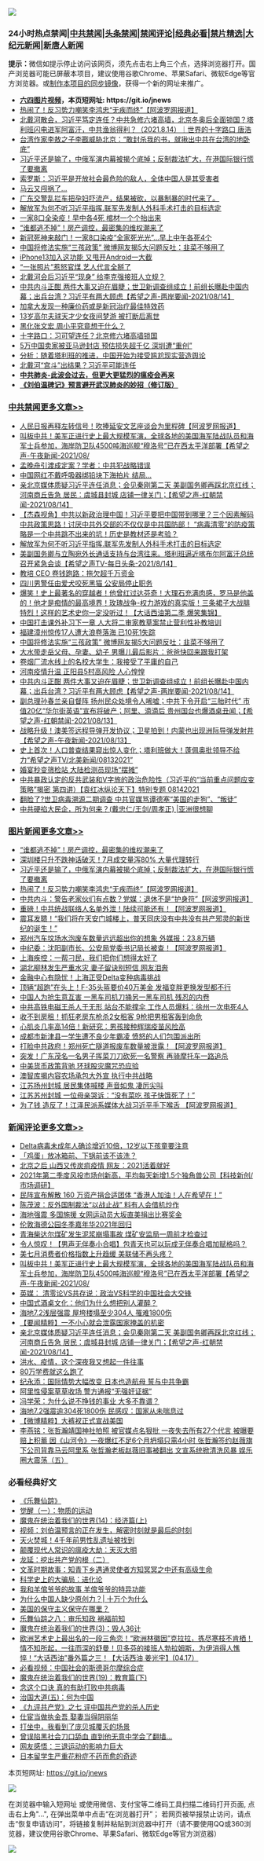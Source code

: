 ![](https://raw.githubusercontent.com/fqnews/bnews/master/64photo/fqnews-qr.jpg)

<div id="tt">
<h3>24小时热点禁闻|<a href="#%E4%B8%AD%E5%85%B1%E7%A6%81%E9%97%BB%E6%9B%B4%E5%A4%9A%E6%96%87%E7%AB%A0">中共禁闻</a>|<a href="#%E5%9B%BE%E7%89%87%E6%96%B0%E9%97%BB%E6%9B%B4%E5%A4%9A%E6%96%87%E7%AB%A0">头条禁闻</a>|<a href="#%E6%96%B0%E9%97%BB%E8%AF%84%E8%AE%BA%E6%9B%B4%E5%A4%9A%E6%96%87%E7%AB%A0">禁闻评论|<a href="#%E5%BF%85%E7%9C%8B%E7%BB%8F%E5%85%B8%E5%A5%BD%E6%96%87">经典必看|<a href="/video.md#%E7%A6%81%E7%89%87%E7%B2%BE%E9%80%89">禁片精选</a>|<a href="https://github.com/fqnews/djy/blob/master/gb/nf1351518.md#1">大纪元新闻</a>|<a href="https://github.com/fqnews/ntdtv/blob/master/gb/prog204.md#1">新唐人新闻</a></h3>
<div><b>提示：</b>微信如提示停止访问该网页，须先点击右上角三个点，选择浏览器打开。国产浏览器可能已屏蔽本项目，建议使用谷歌Chrome、苹果Safari、微软Edge等官方浏览器。或<a href="https://github.com/fqnews/bnews/blob/master/%E5%88%B6%E4%BD%9Cgit%E7%A6%81%E9%97%BB%E9%95%9C%E5%83%8F.md">制作本项目的同步镜像</a>，获得一个新的网址来推广。</div>
<ul>
<li><b><a href="http://d1.bdrive.tk/64.mp4" target="_blank">六四图片视频</a>，本页短网址: https://git.io/jnews</b></li>
<li><a href="/topimagenews/20210814/1606285.md">热闹了！反习势力嘲笑李鸿忠“无疾而终”【阿波罗网报道】</a></li>
<li><a href="/bannedvideo/20210814/1606305.md">北戴河散会，习近平笃定连任？中共急修六堵高墙，北京冬奥后全面锁国？塔利班闪电进军阿富汗，中共渔翁得利？（2021.8.14）｜世界的十字路口 唐浩</a></li>
<li><a href="/cnnews/20210814/1606284.md">台湾作家李敖之子李戡威胁北京：“敢封杀我的书，就揪出中共在台湾的地卧底”</a></li>
<li><a href="/topimagenews/20210814/1606316.md">习近平还是输了，中俄军演内幕被揭个底掉；反制裁法扩大，在港国际银行慌了要撤离</a></li>
<li><a href="/headline/20210814/1606286.md">索罗斯：习近平是开放社会最危险的敌人，全体中国人是其受害者</a></li>
<li><a href="/cnnews/hknews/20210814/1606375.md">马云又闯祸了…</a></li>
<li><a href="/bannedvideo/20210814/1606344.md">广东交警乱拦车把孕妇吓流产，结果被砍，以暴制暴的时代来了。</a></li>
<li><a href="/comments/20210815/1606502.md">解放军为何不听习近平指挥.联军先发制人外科手术打击的目标选定</a></li>
<li><a href="/worldnews/20210815/1606449.md">一家8口全染疫！早中各4死 棺材一个个抬出来</a></li>
<li><a href="/topimagenews/20210815/1606550.md">“谁都逃不掉”！房产调控，最密集的维权潮来了</a></li>
<li><a href="/bannedvideo/20210814/1606297.md">新冠死神来敲门！一家8口染疫“全家死光光”...早上中午各死4个</a></li>
<li><a href="/cbnews/20210815/1606416.md">中国将修法实施“三孩政策” 微博网友揭5大问题反吐：韭菜不够用了</a></li>
<li><a href="/cnnews/20210815/1606500.md">iPhone13加入这功能 又甩开Android一大截</a></li>
<li><a href="/yule/20210815/1606431.md">“一张照片”惹怒官煤 艺人代言全掰了</a></li>
<li><a href="/comments/20210815/1606511.md">北戴河会后习近平“现身” 给李克强接班人立规？</a></li>
<li><a href="/comments/20210814/1606313.md">中共内斗正酣 两件大事又迫在眉睫；世卫新调查组成立！前组长曝赴中国内幕；出兵台湾？习近平有两大顾虑【希望之声-两岸要闻-2021/08/14】</a></li>
<li><a href="/cnnews/20210815/1606499.md">加拿大发现一种廉价药或是新冠治疗最佳特效药</a></li>
<li><a href="/worldnews/20210815/1606477.md">13岁高尔夫球天才少女夜间梦游 被打断后离世</a></li>
<li><a href="/comments/20210815/1606484.md">黑化张文宏 周小平究竟想干什么？</a></li>
<li><a href="/comments/20210815/1606478.md">十字路口：习可望连任？北京修六堵高墙锁国</a></li>
<li><a href="/comments/20210814/1606272.md">5万中国卖家被亚马逊封店 预估损失超千亿 深圳遭“重创”</a></li>
<li><a href="/headline/20210814/1606299.md">分析：随着塔利班的推进，中国开始为接受尴尬现实营造舆论</a></li>
<li><a href="/bannedvideo/20210815/1606493.md">北戴河“宫斗”出结果？习近平可能连任</a></li>
<li><b><a href="/comments/20200211/1275071.md" target="_blank">中共肺炎-此波会过去，但更大更猛烈的瘟疫会再来</a></b></li>
<li><b><a href="/comments/20200207/1272816.md" target="_blank">《刘伯温碑记》预言避开武汉肺炎的妙招（修订版）</a></b></li>
</ul>
</div>

<div class="catlist">
<h3><a href="/cbnews/" target="_blank">中共禁闻</a><span><a href="/cbnews/" target="_blank" rel="nofollow">更多文章>></a></span></h3>
<ul>
<li><a href="/cbnews/20210815/1606685.md" target="_blank">人民日报再释左转信号！吹捧延安文艺座谈会为里程碑【阿波罗网报道】</a></li>
<li><a href="/comments/20210815/1606646.md" target="_blank">叫板中共！美军正进行史上最大规模军演，全球各地的美国海军陆战队员和海军士兵参加，海岸防卫队4500吨海巡舰“穆洛号”已在西太平洋部署【希望之声-午夜新闻-2021/08/</a></li>
<li><a href="/cbnews/20210815/1606640.md" target="_blank">孟晚舟引渡成定案？学者：中共犯战略错误</a></li>
<li><a href="/cbnews/20210815/1606633.md" target="_blank">中国网红不戴呼吸器绑铅块下海拍片 结局…</a></li>
<li><a href="/comments/20210815/1606626.md" target="_blank">亲北京媒体质疑习近平连任消息；会见秦刚第二天 美副国务卿再踩北京红线；河南商丘告急 居民：虞城县封城 店铺一律关门；【希望之声-红朝禁闻-2021/08/14】</a></li>
<li><a href="/comments/20210815/1606572.md" target="_blank">【杰森视角】中共以新政治理中国！习近平要把中国带到哪里？三个因素解码中共政策思路！讨厌中共外交部的不仅仅是中共国防部！ “病毒清零”的防疫策略是一个中共跳不出来的坑！历史是教材还是考验？</a></li>
<li><a href="/comments/20210815/1606502.md" target="_blank">解放军为何不听习近平指挥.联军先发制人外科手术打击的目标选定</a></li>
<li><a href="/comments/20210815/1606490.md" target="_blank">美副国务卿与立陶宛外长通话支持与台湾往来。塔利班逼近喀布尔阿富汗总统召开紧急会谈【希望之声TV-每日头条-2021/8/14】</a></li>
<li><a href="/cbnews/20210815/1606481.md" target="_blank">教培 CEO 卷钱跑路：拖欠超千万资金</a></li>
<li><a href="/cbnews/20210815/1606480.md" target="_blank">四川男警任由爱犬咬死黑猫 公安局停止职务</a></li>
<li><a href="/comments/20210815/1606466.md" target="_blank">爆笑！史上最著名的穿越者！他曾红过达芬奇！大理石充满肉感，罗马是他盖的！他才是痴情的最高境界！玫瑰战争-权力游戏的真实版！三条裙子大战腓特烈！这样的艺术史你一定没听过！【大话西油第二季 爆笑集锦】</a></li>
<li><a href="/cbnews/20210815/1606457.md" target="_blank">中国打击课外补习下一章 人大将二审家教草案禁止营利性补教培训</a></li>
<li><a href="/cbnews/20210815/1606456.md" target="_blank">福建漳州惊传17人遭大浪卷落海 已10死1失踪</a></li>
<li><a href="/cbnews/20210815/1606416.md" target="_blank">中国将修法实施“三孩政策” 微博网友揭5大问题反吐：韭菜不够用了</a></li>
<li><a href="/cbnews/20210815/1606415.md" target="_blank">大水带走岳父母、孕妻、幼子 男曝儿最后影片：爸爸快回来跟我打架</a></li>
<li><a href="/cbnews/20210814/1606387.md" target="_blank">卷烟厂流水线上的名校大学生：我接受了平庸的自己</a></li>
<li><a href="/cbnews/20210814/1606366.md" target="_blank">河南疫情升温 正阳县5村高风险 人心惶惶</a></li>
<li><a href="/comments/20210814/1606313.md" target="_blank">中共内斗正酣 两件大事又迫在眉睫；世卫新调查组成立！前组长曝赴中国内幕；出兵台湾？习近平有两大顾虑【希望之声-两岸要闻-2021/08/14】</a></li>
<li><a href="/comments/20210814/1606244.md" target="_blank">副总理孙春兰亲自督阵  扬州民众处境令人唏嘘；中共下令开启“三胎时代”   市值20亿“华尔街英语”宣布将破产；阿里、滴滴后 贵州国台也爆酒桌丑闻；【希望之声-红朝禁闻-2021/08/13】</a></li>
<li><a href="/comments/20210814/1606185.md" target="_blank">战略升级！澳美签远程导弹开发协议；卫星拍到！内蒙也出现洲际导弹发射井【希望之声-午夜新闻-2021/08/13】</a></li>
<li><a href="/comments/20210814/1606184.md" target="_blank">史上首次！人口普查结果窥出惊人变化；塔利班做大！蓬佩奥批领导不给力“希望之声TV/北美新闻/08132021”</a></li>
<li><a href="/cbnews/20210814/1606183.md" target="_blank">婚宴秒变筛检站 大陆检测员现场“摆摊”</a></li>
<li><a href="/comments/20210814/1606180.md" target="_blank">中共暴政认定的反共武装和V字旅的政治危险性（习近平的“当前重点问题应变策略”揭密   第四讲）【袁红冰纵论天下】特别专题 08142021</a></li>
<li><a href="/cbnews/20210814/1606154.md" target="_blank">翻脸了?世卫病毒溯源二期调查 中共官媒骂谭德塞“美国的走狗”、“叛徒”</a></li>
<li><a href="/cbnews/20210814/1606065.md" target="_blank">中共硬掐大民企，所为何来？(戴忠仁/王剑/周孝正) |亚洲很想聊</a></li>

</ul>
</div>
<div class="catlist">
<h3><a href="/topimagenews/" target="_blank">图片新闻</a><span><a href="/topimagenews/" target="_blank" rel="nofollow">更多文章>></a></span></h3>
<ul>
<li><a href="/topimagenews/20210815/1606550.md" target="_blank">“谁都逃不掉”！房产调控，最密集的维权潮来了</a></li>
<li><a href="/topimagenews/20210814/1606386.md" target="_blank">深圳楼只升不跌神话破灭！7月成交量泻80% 大量代理转行</a></li>
<li><a href="/topimagenews/20210814/1606316.md" target="_blank">习近平还是输了，中俄军演内幕被揭个底掉；反制裁法扩大，在港国际银行慌了要撤离</a></li>
<li><a href="/topimagenews/20210814/1606285.md" target="_blank">热闹了！反习势力嘲笑李鸿忠“无疾而终”【阿波罗网报道】</a></li>
<li><a href="/topimagenews/20210814/1606238.md" target="_blank">中共内斗：警告老家伙们有点数？党媒：退休不是“护身符”【阿波罗网报道】</a></li>
<li><a href="/topimagenews/20210814/1606153.md" target="_blank">重磅！中共统战联络人名单外泄！陆续可能还有！【阿波罗网报道】</a></li>
<li><a href="/topimagenews/20210814/1606114.md" target="_blank">震耳发聩！“我们将在天安门城楼上，普天同庆没有中共没有共产邪灵的新世纪的诞生！”</a></li>
<li><a href="/topimagenews/20210813/1605663.md" target="_blank">郑州汽车坟场水泡废车数量远远超出你的想象 外媒报：23.8万辆</a></li>
<li><a href="/topimagenews/20210813/1605562.md" target="_blank">中纪委：沈阳副市长、公安局党委书记局长被查！【阿波罗网报道】</a></li>
<li><a href="/topimagenews/20210813/1605497.md" target="_blank">上海疾控：一帮刁民，我们把你们想得太好了</a></li>
<li><a href="/topimagenews/20210813/1605359.md" target="_blank">湖北柳林发生严重水灾 妻子留诀别短信 网友泪奔</a></li>
<li><a href="/topimagenews/20210813/1605333.md" target="_blank">金融中心有隐忧！上海正受Delta变种病毒挑战</a></li>
<li><a href="/topimagenews/20210813/1605289.md" target="_blank">顶辆“超跑”在头上！F-35头盔要价40万美金 发福变胖更换发型都不行</a></li>
<li><a href="/topimagenews/20210812/1605020.md" target="_blank">中国人为抢生意互害 一黑车司机刀捅另一黑车司机 残忍的内卷</a></li>
<li><a href="/topimagenews/20210812/1604972.md" target="_blank">中共高铁电磁王杀人于无形 站台不能撑伞 工作人员爆料：徐州一次电死4人</a></li>
<li><a href="/topimagenews/20210812/1604730.md" target="_blank">收不到房租！抓狂老房东枪杀2女租客 9枪把男租客轰到命危</a></li>
<li><a href="/topimagenews/20210812/1604658.md" target="_blank">心肌炎几率高14倍！新研究：男孩接种辉瑞疫苗风险高</a></li>
<li><a href="/topimagenews/20210812/1604636.md" target="_blank">成都市新津县一学生遭不良少年霸凌 愤怒的人们包围派出所</a></li>
<li><a href="/topimagenews/20210811/1604455.md" target="_blank">打脸中共政府！郑州死亡隧道报废车数量被泄露！【阿波罗网报道】</a></li>
<li><a href="/topimagenews/20210811/1604366.md" target="_blank">突发！广东茂名一名男子挥菜刀刀砍死一名警察 再骑摩托车一路追杀</a></li>
<li><a href="/topimagenews/20210811/1604031.md" target="_blank">中美货币政策背驰 环球股灾魔咒恐应验</a></li>
<li><a href="/topimagenews/20210811/1604002.md" target="_blank">澳智库揭内容农场承包大外宣 执行中共战略</a></li>
<li><a href="/topimagenews/20210810/1603766.md" target="_blank">江苏扬州封城 居民集体喊楼 声音如鬼 凄厉尖叫</a></li>
<li><a href="/topimagenews/20210810/1603757.md" target="_blank">江苏苏州封城 一位母亲哭诉：“没有菜吃 孩子快饿死了！”</a></li>
<li><a href="/topimagenews/20210810/1603756.md" target="_blank">为了钱 造反了！江泽民派系媒体大战习近平手下喉舌 【阿波罗网报道】</a></li>

</ul>
</div>
<div class="catlist">
<h3><a href="/comments/" target="_blank">新闻评论</a><span><a href="/comments/" target="_blank" rel="nofollow">更多文章>></a></span></h3>
<ul>
<li><a href="/comments/20210815/1606692.md" target="_blank">Delta病毒未成年人确诊增近10倍，12岁以下孩童要注意</a></li>
<li><a href="/comments/20210815/1606691.md" target="_blank">「鸡蛋」放冰箱前、下锅前该不该洗？</a></li>
<li><a href="/comments/20210815/1606686.md" target="_blank">北京之后 山西又传炭疽疫情 网友：2021活着就好</a></li>
<li><a href="/comments/20210815/1606680.md" target="_blank">2021年第二季度风投市场创新高，平均每天新增1.5个独角兽公司【科技新创/市场调研】</a></li>
<li><a href="/comments/20210815/1606670.md" target="_blank">民阵宣布解散 160 万资产捐合适团体 “香港人加油！人在希望在！”</a></li>
<li><a href="/comments/20210815/1606669.md" target="_blank">陈茂波：反外国制裁法“以战止战” 料有人会借机炒作</a></li>
<li><a href="/comments/20210815/1606668.md" target="_blank">海地强震 多国施援 女网运动员大坂直美捐出比赛奖金</a></li>
<li><a href="/comments/20210815/1606665.md" target="_blank">伦敦海德公园冬季嘉年华2021年回归</a></li>
<li><a href="/comments/20210815/1606653.md" target="_blank">青海柴达尔煤矿发生泥浆崩塌事故 煤矿安监局一周前才检查过</a></li>
<li><a href="/comments/20210815/1606652.md" target="_blank">令人惊叹！【男声无伴奏小合唱】包青天也可以玩成无伴奏合唱加赋格吗？</a></li>
<li><a href="/comments/20210815/1606648.md" target="_blank">美七月消费者价格指数上升趋缓 美联储不再头疼？</a></li>
<li><a href="/comments/20210815/1606646.md" target="_blank">叫板中共！美军正进行史上最大规模军演，全球各地的美国海军陆战队员和海军士兵参加，海岸防卫队4500吨海巡舰“穆洛号”已在西太平洋部署【希望之声-午夜新闻-2021/08/</a></li>
<li><a href="/comments/20210815/1606643.md" target="_blank">英媒： 清零论VS共存说：政治VS科学的中国社会大交锋</a></li>
<li><a href="/comments/20210815/1606642.md" target="_blank">中国式酒桌文化：他们为什么想把别人灌醉？</a></li>
<li><a href="/comments/20210815/1606636.md" target="_blank">海地7.2浅层强震 屋垮楼塌至少304人 罹难1800伤</a></li>
<li><a href="/comments/20210815/1606635.md" target="_blank">【要闻精粹】一不小心就会泄露国家掩盖的机密</a></li>
<li><a href="/comments/20210815/1606626.md" target="_blank">亲北京媒体质疑习近平连任消息；会见秦刚第二天 美副国务卿再踩北京红线；河南商丘告急 居民：虞城县封城 店铺一律关门；【希望之声-红朝禁闻-2021/08/14】</a></li>
<li><a href="/comments/20210815/1606623.md" target="_blank">洪水、疫情，这个深夜我又想起一件往事</a></li>
<li><a href="/comments/20210815/1606622.md" target="_blank">80万学费就这么跑了</a></li>
<li><a href="/comments/20210815/1606621.md" target="_blank">纪永添：国际情势大幅改变 日本也造航母 誓与中共争霸</a></li>
<li><a href="/comments/20210815/1606609.md" target="_blank">阿里性侵案草草收场 警方通报“无强奸证据”</a></li>
<li><a href="/comments/20210815/1606607.md" target="_blank">冯学荣：为什么说不挣钱的事业 大多不靠谱？</a></li>
<li><a href="/comments/20210815/1606590.md" target="_blank">海地7.2强震逾304死1800伤 民感叹：国家从未喘息过</a></li>
<li><a href="/comments/20210815/1606581.md" target="_blank">【微博精粹】大裤衩正式宣战美国</a></li>
<li><a href="/comments/20210815/1606573.md" target="_blank">李燕铭：张哲瀚靖国神社拍照 被官媒点名狠批 一夜失去所有27个代言 被曝要赔上积蓄 因《山河令》一夜爆红不足6个月坍塌只需4小时 张哲瀚签约赵薇旗下公司背靠马云阿里系 张哲瀚老板赵薇旧事被翻出 文宣系统掀清洗风暴 娱乐圈大震荡（五）</a></li>

</ul>
</div>

<div class="catlist">
<h3>必看经典好文</h3>
<ul>
<li><a href="/comments/20200527/783191.md" target="_blank">《乐舞仙踪》</a></li>
<li><a href="/comments/20200810/1377609.md" target="_blank">觉醒（一）：物质的运动</a></li>
<li><a href="/topimagenews/20180605/953415.md" target="_blank">魔鬼在统治着我们的世界(14)：经济篇(上)</a></li>
<li><a href="/comments/20200628/1351782.md" target="_blank">视频：刘伯温预言的正在发生，解密时刻就是最后的时刻</a></li>
<li><a href="/ccpdope/20181219/1049286.md" target="_blank">天火焚城！4千年前男性乱遗址被找到</a></li>
<li><a href="/comments/20200619/783185.md" target="_blank">颠覆现代人常识的瘟疫大劫：天灭大明</a></li>
<li><a href="/comments/20200928/1404653.md" target="_blank">龙延：挖出共产党的根（二）</a></li>
<li><a href="/comments/20200308/1290079.md" target="_blank">文革时期故事：知青下乡遇通灵使者方知冥冥之中还有高级生命</a></li>
<li><a href="/comments/20200605/783246.md" target="_blank">科学史上的大骗局：进化论</a></li>
<li><a href="/tculture/20200917/1398046.md" target="_blank">我和羊倌爷爷的故事 羊倌爷爷的特异功能</a></li>
<li><a href="/ssgc/20200715/1360940.md" target="_blank">为什么中国人缺少原创力？| 十万个为什么</a></li>
<li><a href="/lifebaike/20200520/1331379.md" target="_blank">美国的保守主义保守在哪里？</a></li>
<li><a href="/tculture/20170717/792953.md" target="_blank">乐舞仙踪之八：审乐知政 祸福前知</a></li>
<li><a href="/topimagenews/20180521/945342.md" target="_blank">魔鬼在统治着我们的世界(3)：毁人36计</a></li>
<li><a href="/bannedvideo/20210418/1528557.md" target="_blank">欧洲艺术史上最出名的一段三角恋！“欧洲林徽因”克拉拉，拣尽寒枝不肯栖！情不知所起，一往而深的舒曼！贝多芬的接班人勃拉姆斯，为伊消得人憔悴！“大话西油”番外篇之三！【大话西油 姜光宇】(04.17）</a></li>
<li><a href="/comments/20200806/1375443.md" target="_blank">必看视频：中国社会的斯德哥尔摩综合症</a></li>
<li><a href="/comments/20180716/972458.md" target="_blank">魔鬼在统治着我们的世界(19)：教育篇(下)</a></li>
<li><a href="/comments/20200707/1357090.md" target="_blank">念这个口诀 真的有助打败中共病毒</a></li>
<li><a href="/cbnews/20180311/913065.md" target="_blank">治国大道(五)：何为中国</a></li>
<li><a href="/bookonline/20131116/201048.md" target="_blank">《九评共产党》之七 评中国共产党的杀人历史</a></li>
<li><a href="/lifebaike/20161111/612348.md" target="_blank">仕宦当做执金吾 娶妻当得阴丽华</a></li>
<li><a href="/comments/20201015/1414242.md" target="_blank">打坐中，我看到了庞贝城覆灭的场景</a></li>
<li><a href="/topimagenews/20200928/1404412.md" target="_blank">曾误陷黑社会刀口舔血 直到他无意中学会了翻墙&#8230;</a></li>
<li><a href="/cbnews/20200126/1265515.md" target="_blank">网友感悟：三退运动的影响力巨大</a></li>
<li><a href="/comments/20210324/1511732.md" target="_blank">日本留学生严重花粉症不药而愈的奇迹</a></li>

</ul>
</div>

本页短网址: https://git.io/jnews

![](https://raw.githubusercontent.com/fqnews/bnews/master/64photo/fqnews-qr.jpg)

在浏览器中输入短网址 或使用微信、支付宝等二维码工具扫描二维码打开页面, 点击右上角"...", 在弹出菜单中点击“在浏览器打开”； 若网页被举报禁止访问，请点击“恢复申请访问”，将链接复制并粘贴到浏览器中打开（请不要使用QQ或360浏览器，建议使用谷歌Chrome、苹果Safari、微软Edge等官方浏览器）

![](https://raw.githubusercontent.com/fqnews/bnews/master/64photo/wx.jpg)